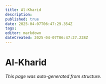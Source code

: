 ```yaml
---
title: Al-Kharid
description: 
published: true
date: 2025-04-07T06:47:29.354Z
tags: 
editor: markdown
dateCreated: 2025-04-07T06:47:27.228Z
---
```


# Al-Kharid

*This page was auto-generated from structure.*